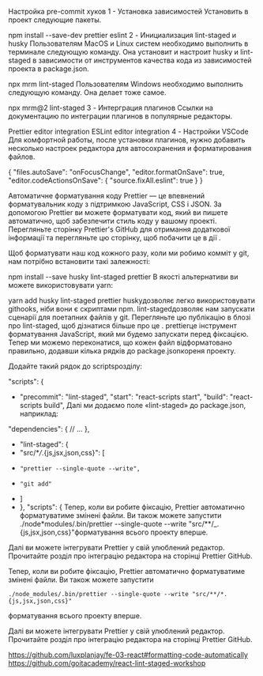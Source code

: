 Настройка pre-commit хуков 1 - Установка зависимостей Установить в проект
следующие пакеты.

npm install --save-dev prettier eslint 2 - Инициализация lint-staged и husky
Пользователям MacOS и Linux систем необходимо выполнить в терминале следующую
команду. Она установит и настроит husky и lint-staged в зависимости от
инструментов качества кода из зависимостей проекта в package.json.

npx mrm lint-staged Пользователям Windows необходимо выполнить следующую
команду. Она делает тоже самое.

npx mrm@2 lint-staged 3 - Интерграция плагинов Ссылки на документацию по
интеграции плагинов в популярные редакторы.

Prettier editor integration ESLint editor integration 4 - Настройки VSCode Для
комфортной работы, после установки плагинов, нужно добавить несколько настроек
редактора для автосохранения и форматирования файлов.

{ "files.autoSave": "onFocusChange", "editor.formatOnSave": true,
"editor.codeActionsOnSave": { "source.fixAll.eslint": true } }

Автоматичне форматування коду Prettier — це впевнений форматувальник коду з
підтримкою JavaScript, CSS і JSON. За допомогою Prettier ви можете форматувати
код, який ви пишете автоматично, щоб забезпечити стиль коду у вашому проекті.
Перегляньте сторінку Prettier's GitHub для отримання додаткової інформації та
перегляньте цю сторінку, щоб побачити це в дії .

Щоб форматувати наш код кожного разу, коли ми робимо комміт у git, нам потрібно
встановити такі залежності:

npm install --save husky lint-staged prettier В якості альтернативи ви можете
використовувати yarn:

yarn add husky lint-staged prettier huskyдозволяє легко використовувати
githooks, ніби вони є скриптами npm. lint-stagedдозволяє нам запускати сценарії
для поетапних файлів у git. Перегляньте цю публікацію в блозі про lint-staged,
щоб дізнатися більше про це . prettierце інструмент форматування JavaScript,
який ми будемо запускати перед фіксацією. Тепер ми можемо переконатися, що кожен
файл відформатовано правильно, додавши кілька рядків до package.jsonкореня
проекту.

Додайте такий рядок до scriptsрозділу:

"scripts": {

- "precommit": "lint-staged", "start": "react-scripts start", "build":
  "react-scripts build", Далі ми додаємо поле «lint-staged» до package.json,
  наприклад:

"dependencies": { // ... },

- "lint-staged": {
- "src/\*_/_.{js,jsx,json,css}": [
-     "prettier --single-quote --write",
-     "git add"
- ]
- }, "scripts": { Тепер, коли ви робите фіксацію, Prettier автоматично
  форматуватиме змінені файли. Ви також можете запустити
  ./node\*modules/.bin/prettier --single-quote --write
  "src/\*\*/\_.{js,jsx,json,css}"форматування всього проекту вперше.

Далі ви можете інтегрувати Prettier у свій улюблений редактор. Прочитайте розділ
про інтеграцію редактора на сторінці Prettier GitHub.

Тепер, коли ви робите фіксацію, Prettier автоматично форматуватиме змінені
файли. Ви також можете запустити

`./node_modules/.bin/prettier --single-quote --write "src/**/*.{js,jsx,json,css}"`

форматування всього проекту вперше.

Далі ви можете інтегрувати Prettier у свій улюблений редактор. Прочитайте розділ
про інтеграцію редактора на сторінці Prettier GitHub.

https://github.com/luxplanjay/fe-03-react#formatting-code-automatically
https://github.com/goitacademy/react-lint-staged-workshop

